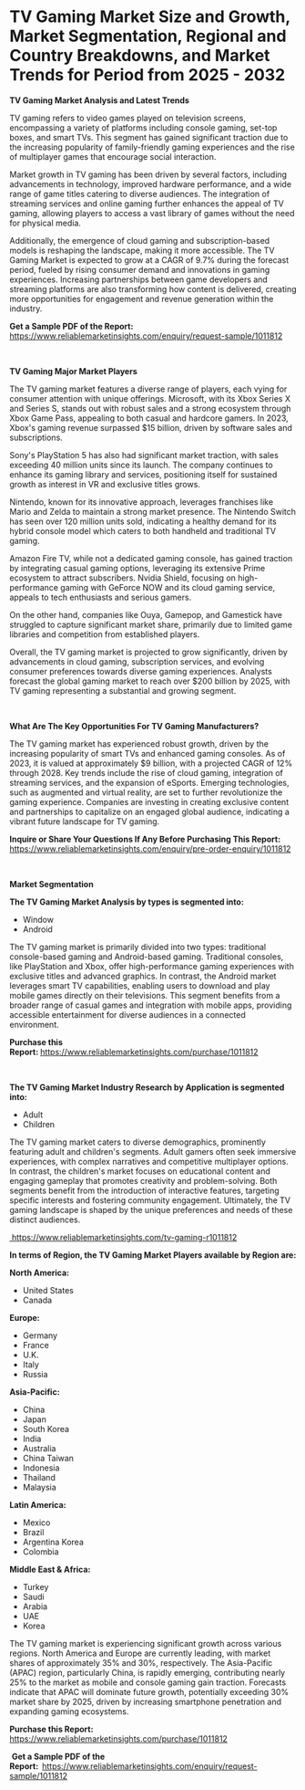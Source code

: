 <p><h1>TV Gaming Market Size and Growth, Market Segmentation, Regional and Country Breakdowns, and Market Trends for Period from 2025 -  2032</h1></p><p><strong>TV Gaming Market Analysis and Latest Trends</strong></p>
<p><p>TV gaming refers to video games played on television screens, encompassing a variety of platforms including console gaming, set-top boxes, and smart TVs. This segment has gained significant traction due to the increasing popularity of family-friendly gaming experiences and the rise of multiplayer games that encourage social interaction. </p><p>Market growth in TV gaming has been driven by several factors, including advancements in technology, improved hardware performance, and a wide range of game titles catering to diverse audiences. The integration of streaming services and online gaming further enhances the appeal of TV gaming, allowing players to access a vast library of games without the need for physical media.</p><p>Additionally, the emergence of cloud gaming and subscription-based models is reshaping the landscape, making it more accessible. The TV Gaming Market is expected to grow at a CAGR of 9.7% during the forecast period, fueled by rising consumer demand and innovations in gaming experiences. Increasing partnerships between game developers and streaming platforms are also transforming how content is delivered, creating more opportunities for engagement and revenue generation within the industry.</p></p>
<p><strong>Get a Sample PDF of the Report:&nbsp;</strong> <a href="https://www.reliablemarketinsights.com/enquiry/request-sample/1011812?utm_campaign=2638&utm_medium=2&utm_source=Github&utm_content=ia&utm_term=18042025&utm_id=tv-gaming">https://www.reliablemarketinsights.com/enquiry/request-sample/1011812</a></p>
<p>&nbsp;</p>
<p><strong>TV Gaming Major Market Players</strong></p>
<p><p>The TV gaming market features a diverse range of players, each vying for consumer attention with unique offerings. Microsoft, with its Xbox Series X and Series S, stands out with robust sales and a strong ecosystem through Xbox Game Pass, appealing to both casual and hardcore gamers. In 2023, Xbox's gaming revenue surpassed $15 billion, driven by software sales and subscriptions.</p><p>Sony's PlayStation 5 has also had significant market traction, with sales exceeding 40 million units since its launch. The company continues to enhance its gaming library and services, positioning itself for sustained growth as interest in VR and exclusive titles grows.</p><p>Nintendo, known for its innovative approach, leverages franchises like Mario and Zelda to maintain a strong market presence. The Nintendo Switch has seen over 120 million units sold, indicating a healthy demand for its hybrid console model which caters to both handheld and traditional TV gaming.</p><p>Amazon Fire TV, while not a dedicated gaming console, has gained traction by integrating casual gaming options, leveraging its extensive Prime ecosystem to attract subscribers. Nvidia Shield, focusing on high-performance gaming with GeForce NOW and its cloud gaming service, appeals to tech enthusiasts and serious gamers.</p><p>On the other hand, companies like Ouya, Gamepop, and Gamestick have struggled to capture significant market share, primarily due to limited game libraries and competition from established players. </p><p>Overall, the TV gaming market is projected to grow significantly, driven by advancements in cloud gaming, subscription services, and evolving consumer preferences towards diverse gaming experiences. Analysts forecast the global gaming market to reach over $200 billion by 2025, with TV gaming representing a substantial and growing segment.</p></p>
<p>&nbsp;</p>
<p><strong>What Are The Key Opportunities For TV Gaming Manufacturers?</strong></p>
<p><p>The TV gaming market has experienced robust growth, driven by the increasing popularity of smart TVs and enhanced gaming consoles. As of 2023, it is valued at approximately $9 billion, with a projected CAGR of 12% through 2028. Key trends include the rise of cloud gaming, integration of streaming services, and the expansion of eSports. Emerging technologies, such as augmented and virtual reality, are set to further revolutionize the gaming experience. Companies are investing in creating exclusive content and partnerships to capitalize on an engaged global audience, indicating a vibrant future landscape for TV gaming.</p></p>
<p><strong>Inquire or Share Your Questions If Any Before Purchasing This Report:</strong> <a href="https://www.reliablemarketinsights.com/enquiry/pre-order-enquiry/1011812?utm_campaign=2638&utm_medium=2&utm_source=Github&utm_content=ia&utm_term=18042025&utm_id=tv-gaming">https://www.reliablemarketinsights.com/enquiry/pre-order-enquiry/1011812</a></p>
<p>&nbsp;</p>
<p><strong>Market Segmentation</strong></p>
<p><strong>The TV Gaming Market Analysis by types is segmented into:</strong></p>
<p><ul><li>Window</li><li>Android</li></ul></p>
<p><p>The TV gaming market is primarily divided into two types: traditional console-based gaming and Android-based gaming. Traditional consoles, like PlayStation and Xbox, offer high-performance gaming experiences with exclusive titles and advanced graphics. In contrast, the Android market leverages smart TV capabilities, enabling users to download and play mobile games directly on their televisions. This segment benefits from a broader range of casual games and integration with mobile apps, providing accessible entertainment for diverse audiences in a connected environment.</p></p>
<p><strong>Purchase this Report:&nbsp;</strong><a href="https://www.reliablemarketinsights.com/purchase/1011812?utm_campaign=2638&utm_medium=2&utm_source=Github&utm_content=ia&utm_term=18042025&utm_id=tv-gaming">https://www.reliablemarketinsights.com/purchase/1011812</a></p>
<p>&nbsp;</p>
<p><strong>The TV Gaming Market Industry Research by Application is segmented into:</strong></p>
<p><ul><li>Adult</li><li>Children</li></ul></p>
<p><p>The TV gaming market caters to diverse demographics, prominently featuring adult and children's segments. Adult gamers often seek immersive experiences, with complex narratives and competitive multiplayer options. In contrast, the children's market focuses on educational content and engaging gameplay that promotes creativity and problem-solving. Both segments benefit from the introduction of interactive features, targeting specific interests and fostering community engagement. Ultimately, the TV gaming landscape is shaped by the unique preferences and needs of these distinct audiences.</p></p>
<p><a href="https://www.reliablemarketinsights.com/tv-gaming-r1011812?utm_campaign=2638&utm_medium=2&utm_source=Github&utm_content=ia&utm_term=18042025&utm_id=tv-gaming">&nbsp;https://www.reliablemarketinsights.com/tv-gaming-r1011812</a></p>
<p><strong>In terms of Region, the TV Gaming Market Players available by Region are:</strong></p>
<p>
    <p> <strong> North America: </strong>
        <ul>
            <li>United States</li>
            <li>Canada</li>
        </ul>
        </p> 
    <p> <strong> Europe: </strong>
        <ul>
            <li>Germany</li>
            <li>France</li>
            <li>U.K.</li>
            <li>Italy</li>
            <li>Russia</li>
        </ul>
        </p> 
    <p> <strong> Asia-Pacific: </strong>
        <ul>
            <li>China</li>
            <li>Japan</li>
            <li>South Korea</li>
            <li>India</li>
            <li>Australia</li>
            <li>China Taiwan</li>
            <li>Indonesia</li>
            <li>Thailand</li>
            <li>Malaysia</li>
        </ul>
        </p> 
    <p> <strong> Latin America: </strong>
        <ul>
            <li>Mexico</li>
            <li>Brazil</li>
            <li>Argentina Korea</li>
            <li>Colombia</li>
        </ul>
        </p> 
    <p> <strong> Middle East & Africa: </strong>
        <ul>
            <li>Turkey</li>
            <li>Saudi</li>
            <li>Arabia</li>
            <li>UAE</li>
            <li>Korea</li>
        </ul>
    </p>
    </p>
<p><p>The TV gaming market is experiencing significant growth across various regions. North America and Europe are currently leading, with market shares of approximately 35% and 30%, respectively. The Asia-Pacific (APAC) region, particularly China, is rapidly emerging, contributing nearly 25% to the market as mobile and console gaming gain traction. Forecasts indicate that APAC will dominate future growth, potentially exceeding 30% market share by 2025, driven by increasing smartphone penetration and expanding gaming ecosystems.</p></p>
<p><strong>Purchase this Report: </strong><a href="https://www.reliablemarketinsights.com/purchase/1011812?utm_campaign=2638&utm_medium=2&utm_source=Github&utm_content=ia&utm_term=18042025&utm_id=tv-gaming">https://www.reliablemarketinsights.com/purchase/1011812</a></p>
<p>&nbsp;<strong>Get a Sample PDF of the Report:&nbsp;&nbsp;</strong><a href="https://www.reliablemarketinsights.com/enquiry/request-sample/1011812?utm_campaign=2638&utm_medium=2&utm_source=Github&utm_content=ia&utm_term=18042025&utm_id=tv-gaming">https://www.reliablemarketinsights.com/enquiry/request-sample/1011812</a></p>
<p><strong></strong></p>
<p><p></p><p></p><p></p></p>